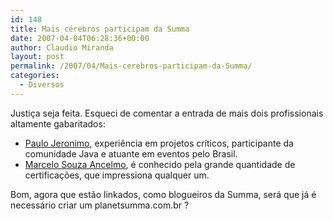 ```yaml
---
id: 148
title: Mais cérebros participam da Summa
date: 2007-04-04T06:28:36+00:00
author: Claudio Miranda
layout: post
permalink: /2007/04/Mais-cerebros-participam-da-Summa/
categories:
  - Diversos
---
```

Justiça seja feita. Esqueci de comentar a entrada de mais dois profissionais altamente gabaritados: 

  * <a target="_blank" href="http://paulojeronimo.com/blog/">Paulo Jeronimo</a>, experiência em projetos críticos, participante da comunidade Java e atuante em eventos pelo Brasil.
  * <a target="_blank" href="http://www.linkedin.com/in/marceloancelmo">Marcelo Souza Ancelmo</a>, é conhecido pela grande quantidade de certificações, que impressiona qualquer um.

Bom, agora que estão linkados, como blogueiros da Summa, será que já é necessário criar um planetsumma.com.br ?